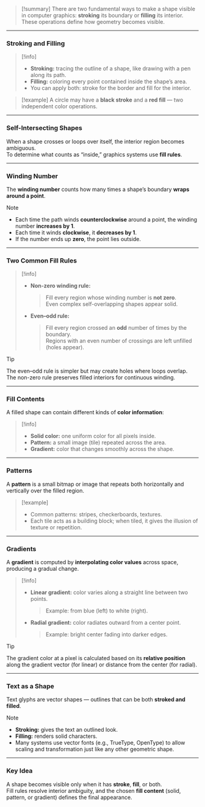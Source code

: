 > [!summary]
There are two fundamental ways to make a shape visible in computer graphics: **stroking** its boundary or **filling** its interior.  
These operations define how geometry becomes visible.

---

### Stroking and Filling

> [!info]
> - **Stroking:** tracing the outline of a shape, like drawing with a pen along its path.  
> - **Filling:** coloring every point contained inside the shape’s area.  
> - You can apply both: stroke for the border and fill for the interior.

> [!example]
> A circle may have a **black stroke** and a **red fill** — two independent color operations.

---

### Self-Intersecting Shapes

When a shape crosses or loops over itself, the interior region becomes ambiguous.  
To determine what counts as “inside,” graphics systems use **fill rules**.

---

### Winding Number

The **winding number** counts how many times a shape’s boundary **wraps around a point**.

> [!note]
> - Each time the path winds **counterclockwise** around a point, the winding number **increases by 1**.  
> - Each time it winds **clockwise**, it **decreases by 1**.  
> - If the number ends up **zero**, the point lies outside.

---

### Two Common Fill Rules

> [!info]
> - **Non-zero winding rule:**  
>   > Fill every region whose winding number is **not zero**.  
>   > Even complex self-overlapping shapes appear solid.  
> - **Even–odd rule:**  
>   > Fill every region crossed an **odd** number of times by the boundary.  
>   > Regions with an even number of crossings are left unfilled (holes appear).

> [!tip]
> The even–odd rule is simpler but may create holes where loops overlap.  
> The non-zero rule preserves filled interiors for continuous winding.

---

### Fill Contents

A filled shape can contain different kinds of **color information**:

> [!info]
> - **Solid color:** one uniform color for all pixels inside.  
> - **Pattern:** a small image (tile) repeated across the area.  
> - **Gradient:** color that changes smoothly across the shape.

---

### Patterns

A **pattern** is a small bitmap or image that repeats both horizontally and vertically over the filled region.

> [!example]
> - Common patterns: stripes, checkerboards, textures.  
> - Each tile acts as a building block; when tiled, it gives the illusion of texture or repetition.

---

### Gradients

A **gradient** is computed by **interpolating color values** across space, producing a gradual change.

> [!info]
> - **Linear gradient:** color varies along a straight line between two points.  
>   > Example: from blue (left) to white (right).  
> - **Radial gradient:** color radiates outward from a center point.  
>   > Example: bright center fading into darker edges.

> [!tip]
> The gradient color at a pixel is calculated based on its **relative position** along the gradient vector (for linear) or distance from the center (for radial).

---

### Text as a Shape

Text glyphs are vector shapes — outlines that can be both **stroked and filled**.

> [!note]
> - **Stroking:** gives the text an outlined look.  
> - **Filling:** renders solid characters.  
> - Many systems use vector fonts (e.g., TrueType, OpenType) to allow scaling and transformation just like any other geometric shape.

---

### Key Idea

A shape becomes visible only when it has **stroke**, **fill**, or both.  
Fill rules resolve interior ambiguity, and the chosen **fill content** (solid, pattern, or gradient) defines the final appearance.
